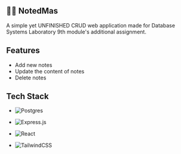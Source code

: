 ## ✍🏻 NotedMas

A simple yet UNFINISHED CRUD web application made for Database Systems Laboratory 9th module's additional assignment.

## Features
- Add new notes
- Update the content of notes
- Delete notes

## Tech Stack
- ![Postgres](https://img.shields.io/badge/postgres-%23316192.svg?style=for-the-badge&logo=postgresql&logoColor=white) 

- ![Express.js](https://img.shields.io/badge/express.js-%23404d59.svg?style=for-the-badge&logo=express&logoColor=%2361DAFB) 

- ![React](https://img.shields.io/badge/react-%2320232a.svg?style=for-the-badge&logo=react&logoColor=%2361DAFB) 

- ![TailwindCSS](https://img.shields.io/badge/tailwindcss-%2338B2AC.svg?style=for-the-badge&logo=tailwind-css&logoColor=white)
